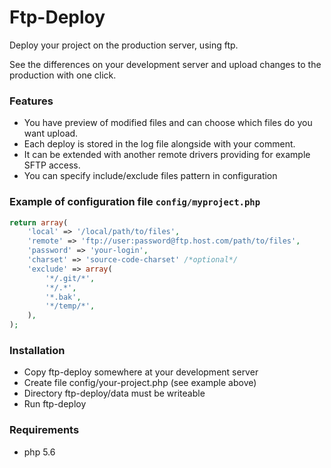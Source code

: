 # Ftp-Deploy
Deploy your project on the production server, using ftp.

See the differences on your development server and upload
changes to the production with one click.

### Features

* You have preview of modified files and can choose which files
 do you want upload.
* Each deploy is stored in the log file alongside with your comment.
* It can be extended with another remote drivers providing 
for example SFTP access.
* You can specify include/exclude files pattern in configuration

### Example of configuration file `config/myproject.php`

```php
return array(
	'local' => '/local/path/to/files',
	'remote' => 'ftp://user:password@ftp.host.com/path/to/files',
	'password' => 'your-login',
	'charset' => 'source-code-charset' /*optional*/
	'exclude' => array(
		'*/.git/*', 
		'*/.*', 
		'*.bak',
		'*/temp/*',
	),
);
```

### Installation

* Copy ftp-deploy somewhere at your development server
* Create file config/your-project.php (see example above)
* Directory ftp-deploy/data must be writeable
* Run ftp-deploy

### Requirements

* php 5.6
